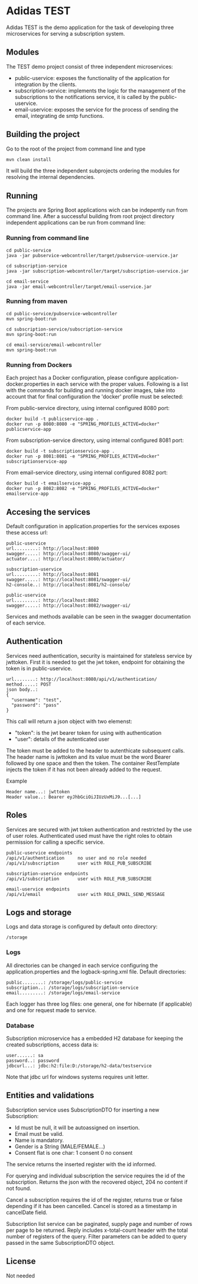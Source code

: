 

# Adidas TEST

Adidas TEST is the demo application for the task of developing three microservices for serving a subscription system.

## Modules

The TEST demo project consist of three independent microservices:
* public-uservice: exposes the functionality of the application for integration by the clients.
* subscription-service: implements the logic for the management of the subscriptions to the notifications service, it is called by the public-uservice.
* email-uservice: exposes the service for the process of sending the email, integrating de smtp functions.

## Building the project

Go to the root of the project from command line and type

```bash
mvn clean install
```

It will build the three independent subprojects ordering the modules for resolving the internal dependencies.

## Running

The projects are Spring Boot applications wich can be indepently run from command line. After a successful building from root project directory independent applications can be run from command line:

### Running from command line

```
cd public-service
java -jar pubservice-webcontroller/target/pubservice-uservice.jar
```
```
cd subscription-service
java -jar subscription-webcontroller/target/subscription-uservice.jar
```
```
cd email-service
java -jar email-webcontroller/target/email-uservice.jar
```

### Running from maven

```
cd public-service/pubservice-webcontroller
mvn spring-boot:run
```
```
cd subscription-service/subscription-service
mvn spring-boot:run
```
```
cd email-service/email-webcontroller
mvn spring-boot:run
```

### Running from Dockers

Each project has a Docker configuration, please configure application-docker.properties in each service with the proper values.
Following is a list with the commands for building and running docker images, take into account that for final configuration the 'docker' profile must be selected:

From public-service directory, using internal configured 8080 port:
```
docker build -t publicservice-app .
docker run -p 8080:8080 -e "SPRING_PROFILES_ACTIVE=docker" publicservice-app
```
From subscription-service directory, using internal configured 8081 port:
```
docker build -t subscriptionservice-app .
docker run -p 8081:8081 -e "SPRING_PROFILES_ACTIVE=docker" subscriptionservice-app
```
From email-service directory, using internal configured 8082 port:
```
docker build -t emailservice-app .
docker run -p 8082:8082 -e "SPRING_PROFILES_ACTIVE=docker" emailservice-app
```

## Accesing the services

Default configuration in application.properties for the services exposes these access url:

```
public-uservice
url.........: http://localhost:8080
swagger.....: http://localhost:8080/swagger-ui/
actuator....: http://localhost:8080/actuator/

subscription-uservice
url.........: http://localhost:8081
swagger.....: http://localhost:8081/swagger-ui/
h2-console..: http://localhost:8081/h2-console/

public-uservice
url.........: http://localhost:8082
swagger.....: http://localhost:8082/swagger-ui/
```

Services and methods available can be seen in the swagger documentation of each service.

## Authentication

Services need authentication, security is maintained for stateless service by jwttoken. First it is needed to get the jwt token, endpoint for obtaining the token is in public-uservice.

```
url........: http://localhost:8080/api/v1/authentication/
method.....: POST
json body..: 
{
  "username": "test",
  "password": "pass"
}
```
This call will return a json object with two elemenst:
* "token": is the jwt bearer token for using with authentication
* "user": details of the autenticated user

The token must be added to the header to autenthicate subsequent calls. The header name is jwttoken and its value must be the word Bearer followed by one space and then the token.
The container RestTemplate injects the token if it has not been already added to the request.

Example
```
Header name...: jwttoken
Header value..: Bearer eyJhbGciOiJIUzUxMiJ9...[...]
```

## Roles

Services are secured with jwt token authentication and restricted by the use of user roles. Authenticated used must have the right roles to obtain permission for calling a specific service.

```
public-uservice endpoints
/api/v1/authentication     no user and no role needed
/api/v1/subscription       user with ROLE_PUB_SUBSCRIBE

subscription-uservice endpoints
/api/v1/subscription       user with ROLE_PUB_SUBSCRIBE

email-uservice endpoints
/api/v1/email              user with ROLE_EMAIL_SEND_MESSAGE
```

## Logs and storage

Logs and data storage is configured by default onto directory:
```
/storage
```

### Logs

All directories can be changed in each service configuring the application.properties and the logback-spring.xml file.
Default directories:
```
public........: /storage/logs/public-service
subscription..: /storage/logs/subscription-service
email.........: /storage/logs/email-service
```
Each logger has three log files: one general, one for hibernate (if applicable) and one for request made to service.

### Database

Subscription microservice has a embedded H2 database for keeping the created subscriptions, access data is:
```
user......: sa
password..: password
jdbcurl...: jdbc:h2:file:D:/storage/h2-data/testservice
```

Note that jdbc url for windows systems requires unit letter.

## Entities and validations

Subscription service uses SubscriptionDTO for inserting a new Subscription:
- Id must be null, it will be autoassigned on insertion.
- Email must be valid.
- Name is mandatory.
- Gender is a String (MALE/FEMALE...)
- Consent flat is one char: 1 consent 0 no consent

The service returns the inserted register with the id informed.

For querying and individual subscription the service requires the id of the subscription. Returns the json with the recovered object, 204 no content if not found.

Cancel a subscription requires the id of the register, returns true or false depending if it has been cancelled. Cancel is stored as a timestamp in cancelDate field.

Subscription list service can be paginated, supply page and number of rows per page to be returned. Reply includes x-total-count header with the total number of registers of the query. Filter parameters can be added to query passed in the same SubscriptionDTO object.


## License
Not needed